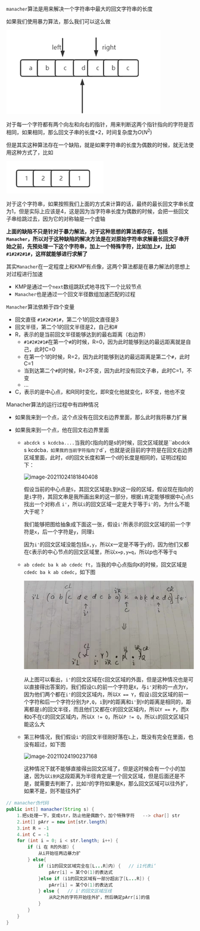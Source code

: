 `manacher`算法是用来解决一个字符串中最大的回文字符串的长度

如果我们使用暴力算法，那么我们可以这么做

![image-20211024162127183](../../../image\image-20211024162127183.png)

对于每一个字符都有两个向左和向右的指针，用来判断这两个指针指向的字符是否相同，如果相同，那么回文子串的长度+2，时间复杂度为$O(N^2)$



但是其实这种算法存在一个缺陷，就是如果字符串的长度为偶数的时候，就无法使用这种方式了，比如

![image-20211024162527458](../../../image/image-20211024162527458.png)

对于这个字符串，如果按照我们上面的方式来计算的话，最终的最长回文字串长度为1，但是实际上应该是4，这是因为当字符串长度为偶数的时候，会把一些回文子串给跳过去，因为它的对称轴是一个虚轴



**上面的缺陷不只是针对于暴力解法，对于这种思想的算法都存在，包括`Manacher`，所以对于这种缺陷的解决方法是在对原始字符串求解最长回文子串开始之前，先预处理一下这个字符串，加上一个特殊字符，比如加上`#`，比如`#1#2#2#1#`，这样就能够进行求解了**



其实`Manacher`在一定程度上和KMP有点像，这两个算法都是在暴力解法的思想上对过程进行加速

- KMP是通过一个`next`数组跳跃式地寻找下一个比较节点
- `Manacher`也是通过一个回文半径数组加速匹配的过程



`Manacher`算法依赖于四个变量

- 回文直径 `#1#2#2#1#`，第二个1的回文直径是3
- 回文半径，第二个1的回文半径是2，自己和#
- R，表示的是当前回文半径能够达到的最右距离（右边界）
  - `#1#2#2#1#`在第一个`#`的时候，R=0，因为此时能够到达的最远距离就是自己，此时C=0
  - 在第一个1的时候，R=2，因为此时能够到达的最远距离是第二个`#`，此时C=1
  - 当到达第二个`#`的时候，R=2不变，因为此时没有回文子串，此时C=1，不变
  - ...
- C，表示的是中心点，和R同时变化，即R变化他就变化，R不变，他也不变



Manacher算法的运行过程中有四种情况

- 如果我来到一个点，这个点没有在回文右边界里面，那么此时我将暴力扩展

- 如果我来到一个点，他在回文右边界里面

  - `abcdck s kcdcba....`当我的`C`指向的是s的时候，回文区域就是``abcdck s kcdcba`，如果我的当前字符指向了`d`，也就是说目前的字符是在回文右边界区域里面，此时，d的回文长度和第一个d的长度是相同的，证明过程如下：

    ![image-20211024181840408](E:\Desktop\study\OS\image\image-20211024181840408.png)

     假设当前的中心点是`S`，其回文区域是`L`到`R`这一段的区域，假设现在指向的是`i`字符，其回文串是我所画出来的这一部分，根据`i`肯定能够根据中心点`S`找出一个对称点 `i'`，所以`i`的回文区域一定是大于等于`i'`的，为什么不能大于呢？
  
    我们能够把图给抽象成下面这一张，假设`i'`所表示的回文区域的前一个字符是`x`，后一个字符是`y`，同理`i`
  
    因为`i'`的回文区域没能包括`x,y`，所以x一定是不等于y的，因为他们又都在`C`表示的中心节点的回文区域里，所以`x=p,y=q`，所以p也不等于q
  
    
  
  - `ab cdedc ba k ab cdedc ft`，当我的中心点指向`K`的时候，回文区域是`cdedc ba k ab cdedc`，如下图
  
    <img src="../../../image/image-20211024185418255.png" alt="image-20211024185418255" style="zoom:67%;" />
  
    从上图可以看出，`i'`的回文区域在`C`回文区域的外面，但是这种情况也是可以直接得出答案的，我们假设`CL`的前一个字符是`X`，与`i'`对称的一点为`Y`，因为他们两个都在`i'`的回文区域内，所以`X == Y`，假设`i`回文区域的前一个字符和后一个字符分别为`P,Q`，`i`到`P`的距离和`i'`到`Y`的距离是相同的，距离都是`i`的回文半径，而且他们又都在`C`的回文区域内，所以`Y == P`，而`X`和`Q`不在`C`的回文区域内，所以`X != Q`，所以`P != Q`，所以`i`的回文区域只能这么大
  
    
  
  - 第三种情况，我们假设`i'`的回文半径刚好落在`L`上，既没有完全在里面，也没有超过，如下图
  
    ![image-20211024190237168](E:\Desktop\study\OS\image\image-20211024190237168.png)
  
    这种情况下就不能够直接得出回文区域了，但是这时候会有一个小的加速，因为以`i到R`这段距离为半径肯定是一个回文区域，但是后面还是不是，就需要去判断了，比如`?`的字符如果是`K`，那么回文区域可以往外扩，如果不是，则不能往外扩



```java
// manacher伪代码
public int[] manacher(String s) {
    1.把s处理一下，变成str，防止他是偶数个，加个特殊字符   --> char[] str
    2.int[] pArr = new int[str.length]
    3.int R = -1  
    4.int C = -1
    for (int i = 0; i < str.length; i++) {
        if (i 在 R的外部) {
            从i开始往两边暴力扩
        } else{
            if (i1的回文区域完全在[L...R]内) {   // i1代表i‘
                pArr[i] = 某个O(1)的表达式
            }else if (i1的回文区域有一部分超出了[L...R]) {
                pArr[i] = 某个O(1)的表达式
            } else {   // i'的回文区域压线
                从R之外的字符开始往外扩，然后确定pArr[i]的值
            }
        }
    }    
}
```



  